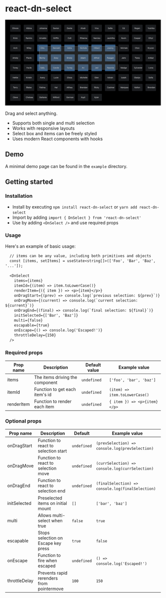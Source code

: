 # react-dn-select

<p>
  <img width="540" src="example/dn-select-example.png">
</p>

Drag and select anything.

- Supports both single and multi selection
- Works with responsive layouts
- Select box and items can be freely styled
- Uses modern React components with hooks

## Demo

A minimal demo page can be found in the `example` directory.

## Getting started

### Installation

- Install by executing `npm install react-dn-select` or `yarn add react-dn-select`
- Import by adding `import { DnSelect } from 'react-dn-select'`
- Use by adding `<DnSelect />` and use required props

### Usage

Here's an example of basic usage:

```tsx
  // items can be any value, including both primitives and objects
  const [items, setItems] = useState<string[]>(['Foo', 'Bar', 'Baz', '...']);

  <DnSelect
    items={items}
    itemId={(item) => item.toLowerCase()}
    renderItem={({ item }) => <p>{item}</p>}
    onDragStart={(prev) => console.log(`previous selection: ${prev}`)}
    onDragMove={(current) => console.log(`current selection: ${current}`)}
    onDragEnd={(final) => console.log(`final selection: ${final}`)}
    initSelected={['Bar', 'Baz']}
    multi={false}
    escapable={true}
    onEscape={() => console.log('Escaped!')}
    throttleDelay={150}
  />
```

### Required props
| Prop name  	| Description                     	    | Default value 	| Example value                  	                  |
|------------	|-------------------------------------	|---------------	|-------------------------------------------------	|
| items      	| The items driving the component 	    | `undefined`   	| `['foo', 'bar', 'baz']`        	                  |
| itemId     	| Function to get each item's id  	    | `undefined`   	| `(item) => item.toLowerCase()` 	                  |
| renderItem 	| Function to render each item    	    | `undefined`   	| `{ item }) => <p>{item}</p>`   	                  |


### Optional props
| Prop name  	   | Description                     	           | Default      	     | Example value                  	                      |
|-------------	 |------------------------------------------	 |-----------------	   |------------------------------------------------------- |
| onDragStart    | Function to react to selection start        | `undefined`   	     | `(prevSelection) => console.log(prevSelection)`        |
| onDragMove     | Function to react to selection move         | `undefined`   	     | `(currSelection) => console.log(currSelection)`        |
| onDragEnd      | Function to react to selection end          | `undefined`   	     | `(finalSelection) => console.log(finalSelection)`      |
| initSelected   | Preselected items on initial mount          | `[]`                | `['bar', 'baz']`                                       |
| multi          | Allows multi-select when true               | `false`             | `true`                                                 |
| escapable      | Stops selection on Escape key press         | `true`              | `false`                                                |
| onEscape       | Function to fire when escaped               | `undefined`         | `() => console.log('Escaped!')`                        |
| throttleDelay  | Prevents rapid rerenders from pointermove   | `100`               | `150`                                                  |
